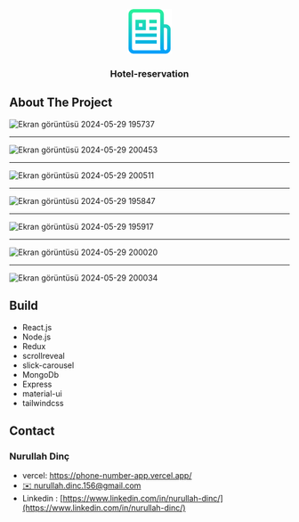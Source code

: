  
 
 
 <div align="center">
   <a href="https://github.com/github_username/repo_name">
     <img src="https://raw.githubusercontent.com/enesdmc0/react-country-info/main/images/logo.png" alt="Logo" width="80" height="80">
   </a>
 <h3 align="center">Hotel-reservation</h3>
 </div>
 
 
 
 ## About The Project

![Ekran görüntüsü 2024-05-29 195737](https://github.com/NurullahDnc/Hotel-reservation/assets/150585098/0187a431-4e5c-42e5-9108-97ab48174361)

  <hr/>
  
  ![Ekran görüntüsü 2024-05-29 200453](https://github.com/NurullahDnc/Hotel-reservation/assets/150585098/73773549-ed3a-41ad-9142-6795bed07e44)

  <hr/>
  
  ![Ekran görüntüsü 2024-05-29 200511](https://github.com/NurullahDnc/Hotel-reservation/assets/150585098/c42858ec-8a7b-4207-bfe6-ce6416d33da7)

  <hr/>
  
  ![Ekran görüntüsü 2024-05-29 195847](https://github.com/NurullahDnc/Hotel-reservation/assets/150585098/8957f50f-b955-4599-a837-c5b545c00b8c)


  <hr/>
  
  ![Ekran görüntüsü 2024-05-29 195917](https://github.com/NurullahDnc/Hotel-reservation/assets/150585098/84d9ede7-b837-4edc-a92f-a06c04a39a5c)


  <hr/>

![Ekran görüntüsü 2024-05-29 200020](https://github.com/NurullahDnc/Hotel-reservation/assets/150585098/fc57ce6d-5d01-46c6-8819-01c28a182753)

  <hr/>

![Ekran görüntüsü 2024-05-29 200034](https://github.com/NurullahDnc/Hotel-reservation/assets/150585098/60f0c0b2-fdab-4cca-bdbc-ce33d446239a)


   ## Build
   - React.js
   - Node.js
   - Redux
   - scrollreveal
   - slick-carousel
   - MongoDb
   - Express
   - material-ui 
   - tailwindcss
   
 
 
   ## Contact
 
   ### Nurullah Dinç

   - vercel: [https://phone-number-app.vercel.app/ ](https://hotelxs.vercel.app/)
   - [ ✉️ nurullah.dinc.156@gmail.com]()
   - Linkedin : [https://www.linkedin.com/in/nurullah-dinc/](https://www.linkedin.com/in/nurullah-dinc/)

